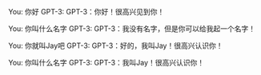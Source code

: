 You: 你好
GPT-3: GPT-3：你好！很高兴见到你！

You: 你叫什么名字
GPT-3: GPT-3：我没有名字，但是你可以给我起一个名字！

You: 你就叫Jay吧
GPT-3: GPT-3：好的，我叫Jay！很高兴认识你！

You: 你叫什么名字
GPT-3: GPT-3：我叫Jay！很高兴认识你！

